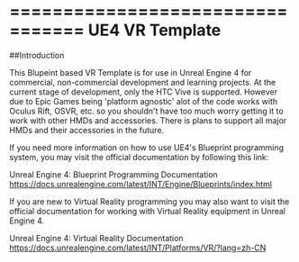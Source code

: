 =================================
   UE4 VR Template
=================================

##Introduction

This Blupeint based VR Template is for use in Unreal Engine 4 for commercial, non-commercial development and learning projects. 
At the current stage of development, only the HTC Vive is supported. However due to Epic Games being 'platform agnostic' 
alot of the code works with Oculus Rift, OSVR, etc. so you shouldn't have too much worry getting it to work with other HMDs and accessories.
There is plans to support all major HMDs and their accessories in the future.

If you need more information on how to use UE4's Blueprint programming system, you may visit the official documentation by following this link:

Unreal Engine 4: Blueprint Programming Documentation
https://docs.unrealengine.com/latest/INT/Engine/Blueprints/index.html


If you are new to Virtual Reality programming you may also want to visit the official documentation for working with Virtual Reality equipment in Unreal Engine 4.

Unreal Engine 4: Virtual Reality Documentation
https://docs.unrealengine.com/latest/INT/Platforms/VR/?lang=zh-CN
